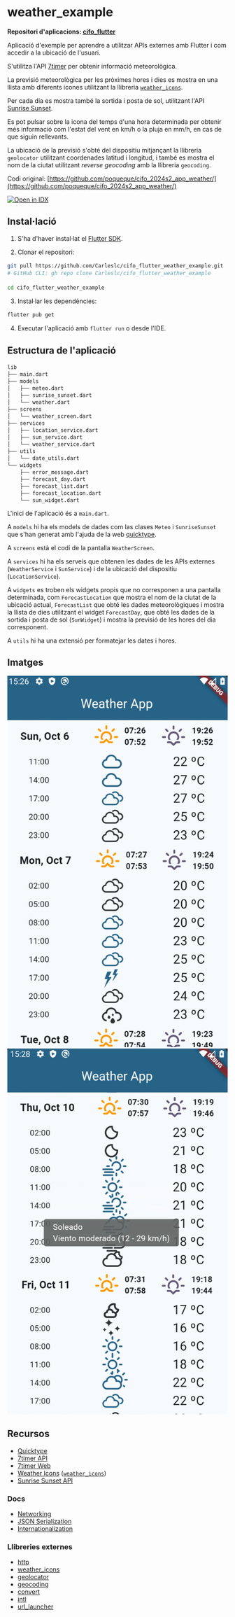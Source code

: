 # weather_example

**Repositori d'aplicacions: [cifo_flutter](https://github.com/Carleslc/cifo_flutter)**

Aplicació d'exemple per aprendre a utilitzar APIs externes amb Flutter i com accedir a la ubicació de l'usuari.

S'utilitza l'API [7timer](https://github.com/Yeqzids/7timer-issues/wiki/Wiki) per obtenir informació meteorològica.

La previsió meteorològica per les pròximes hores i dies es mostra en una llista amb diferents icones utilitzant la llibreria [`weather_icons`](https://pub.dev/packages/weather_icons).

Per cada dia es mostra també la sortida i posta de sol, utilitzant l'API [Sunrise Sunset](https://sunrise-sunset.org/api).

Es pot pulsar sobre la icona del temps d'una hora determinada per obtenir més informació com l'estat del vent en km/h o la pluja en mm/h, en cas de que siguin rellevants.

La ubicació de la previsió s'obté del dispositiu mitjançant la llibreria `geolocator` utilitzant coordenades latitud i longitud, i també es mostra el nom de la ciutat utilitzant _reverse geocoding_ amb la llibreria `geocoding`.

Codi original: [https://github.com/poqueque/cifo_2024s2_app_weather/](https://github.com/poqueque/cifo_2024s2_app_weather/)

<a href="https://idx.google.com/import?url=https%3A%2F%2Fgithub.com%2FCarleslc%2Fcifo_flutter_weather_example%2F" target="_blank">
  <picture>
    <source
      media="(prefers-color-scheme: dark)"
      srcset="https://cdn.idx.dev/btn/open_dark_32.svg">
    <source
      media="(prefers-color-scheme: light)"
      srcset="https://cdn.idx.dev/btn/open_light_32.svg">
    <img
      height="32"
      alt="Open in IDX"
      src="https://cdn.idx.dev/btn/open_purple_32.svg">
  </picture>
</a>

## Instal·lació

1. S'ha d'haver instal·lat el [Flutter SDK](https://docs.flutter.dev/get-started/install).

2. Clonar el repositori:

```sh
git pull https://github.com/Carleslc/cifo_flutter_weather_example.git
# GitHub CLI: gh repo clone Carleslc/cifo_flutter_weather_example

cd cifo_flutter_weather_example
```

3. Instal·lar les dependències:

```sh
flutter pub get
```

4. Executar l'aplicació amb `flutter run` o desde l'IDE.

## Estructura de l'aplicació

```
lib
├── main.dart
├── models
│   ├── meteo.dart
│   ├── sunrise_sunset.dart
│   └── weather.dart
├── screens
│   └── weather_screen.dart
├── services
│   ├── location_service.dart
│   ├── sun_service.dart
│   └── weather_service.dart
├── utils
│   └── date_utils.dart
└── widgets
    ├── error_message.dart
    ├── forecast_day.dart
    ├── forecast_list.dart
    ├── forecast_location.dart
    └── sun_widget.dart
```

L'inici de l'aplicació és a `main.dart`.

A `models` hi ha els models de dades com las clases `Meteo` i `SunriseSunset` que s'han generat amb l'ajuda de la web [quicktype](https://app.quicktype.io/).

A `screens` està el codi de la pantalla `WeatherScreen`.

A  `services` hi ha els serveis que obtenen les dades de les APIs externes (`WeatherService` i `SunService`) i de la ubicació del dispositiu (`LocationService`).

A `widgets` es troben els widgets propis que no corresponen a una pantalla determinada, com `ForecastLocation` que mostra el nom de la ciutat de la ubicació actual, `ForecastList` que obté les dades meteorològiques i mostra la llista de dies utilitzant el widget `ForecastDay`, que obté les dades de la sortida i posta de sol (`SunWidget`) i mostra la previsió de les hores del dia corresponent.

A `utils` hi ha una extensió per formatejar les dates i hores.

## Imatges

![weather_example_1.png](<./images/weather_example_1.png>)
![weather_example_2.png](<./images/weather_example_2.png>)

## Recursos

- [Quicktype](https://app.quicktype.io/)
- [7timer API](https://github.com/Yeqzids/7timer-issues/wiki/Wiki)
- [7timer Web](https://www.7timer.info/index.php?product=civil&lat=41.359&lon=2.099&unit=metric)
- [Weather Icons](https://erikflowers.github.io/weather-icons/) ([`weather_icons`](https://pub.dev/packages/weather_icons))
- [Sunrise Sunset API](https://sunrise-sunset.org/api)

### Docs

- [Networking](https://docs.flutter.dev/data-and-backend/networking)
- [JSON Serialization](https://docs.flutter.dev/data-and-backend/serialization/json)
- [Internationalization](https://flutter.dev/to/internationalization/)

### Llibreries externes

- [http](https://pub.dev/packages/http)
- [weather_icons](https://pub.dev/packages/weather_icons)
- [geolocator](https://pub.dev/packages/geolocator)
- [geocoding](https://pub.dev/packages/geocoding)
- [convert](https://pub.dev/packages/convert)
- [intl](https://pub.dev/packages/intl)
- [url_launcher](https://pub.dev/packages/url_launcher)
